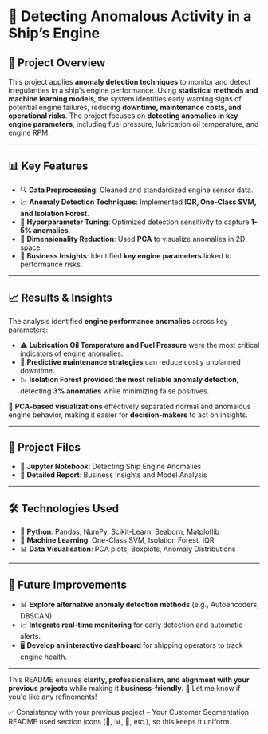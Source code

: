 # 🚢 **Detecting Anomalous Activity in a Ship’s Engine**

## 📌 **Project Overview**
This project applies **anomaly detection techniques** to monitor and detect irregularities in a ship's engine performance. Using **statistical methods and machine learning models**, the system identifies early warning signs of potential engine failures, reducing **downtime, maintenance costs, and operational risks**. The project focuses on **detecting anomalies in key engine parameters**, including fuel pressure, lubrication oil temperature, and engine RPM.

---

## 📊 **Key Features**

- 🔍 **Data Preprocessing**: Cleaned and standardized engine sensor data.  
- 📈 **Anomaly Detection Techniques**: Implemented **IQR, One-Class SVM, and Isolation Forest**.  
- 📌 **Hyperparameter Tuning**: Optimized detection sensitivity to capture **1-5% anomalies**.  
- 🧠 **Dimensionality Reduction**: Used **PCA** to visualize anomalies in 2D space.  
- 📑 **Business Insights**: Identified **key engine parameters** linked to performance risks.  

---

## 📈 **Results & Insights**

The analysis identified **engine performance anomalies** across key parameters:

- ⚠️ **Lubrication Oil Temperature and Fuel Pressure** were the most critical indicators of engine anomalies.  
- 🚢 **Predictive maintenance strategies** can reduce costly unplanned downtime.  
- 📉 **Isolation Forest provided the most reliable anomaly detection**, detecting **3% anomalies** while minimizing false positives.  

📌 **PCA-based visualizations** effectively separated normal and anomalous engine behavior, making it easier for **decision-makers** to act on insights.

---

## 📂 **Project Files**

- 📄 **Jupyter Notebook**: Detecting Ship Engine Anomalies  
- 📑 **Detailed Report**: Business Insights and Model Analysis  

---

## 🛠 **Technologies Used**

- 🐍 **Python**: Pandas, NumPy, Scikit-Learn, Seaborn, Matplotlib  
- 🤖 **Machine Learning**: One-Class SVM, Isolation Forest, IQR  
- 📊 **Data Visualisation**: PCA plots, Boxplots, Anomaly Distributions  

---

## 🔮 **Future Improvements**

- 📊 **Explore alternative anomaly detection methods** (e.g., Autoencoders, DBSCAN).  
- 📈 **Integrate real-time monitoring** for early detection and automatic alerts.  
- 🖥️ **Develop an interactive dashboard** for shipping operators to track engine health.  

---

This README ensures **clarity, professionalism, and alignment with your previous projects** while making it **business-friendly**. 🚀 Let me know if you'd like any refinements!

✅ Consistency with your previous project – Your Customer Segmentation README used section icons (📌, 📊, 🧠, etc.), so this keeps it uniform.
